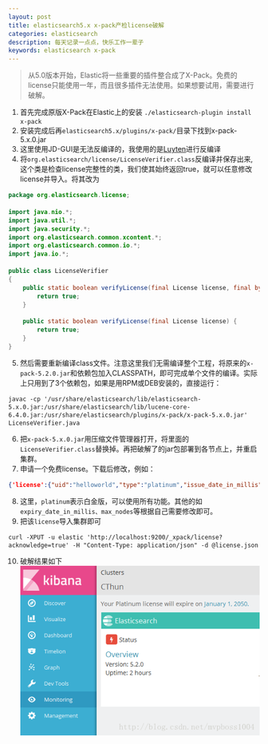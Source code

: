 ```yaml
---
layout: post
title: elasticsearch5.x x-pack产检license破解 
categories: elasticsearch
description: 每天记录一点点，快乐工作一辈子
keywords: elasticsearch x-pack
---
```


> 从5.0版本开始，Elastic将一些重要的插件整合成了X-Pack。免费的license只能使用一年，而且很多插件无法使用。如果想要试用，需要进行破解。

1. 首先完成原版X-Pack在Elastic上的安装 `./elasticsearch-plugin install x-pack`
2. 安装完成后再`elasticsearch5.x/plugins/x-pack/`目录下找到x-pack-5.x.0.jar
3. 这里使用JD-GUI是无法反编译的，我使用的是[Luyten](https://github.com/deathmarine/Luyten/releases/tag/v0.5.0)进行反编译
4. 将`org.elasticsearch/license/LicenseVerifier.class`反编译并保存出来,这个类是检查license完整性的类，我们使其始终返回true，就可以任意修改license并导入。将其改为
```java
package org.elasticsearch.license;

import java.nio.*;
import java.util.*;
import java.security.*;
import org.elasticsearch.common.xcontent.*;
import org.elasticsearch.common.io.*;
import java.io.*;

public class LicenseVerifier
{
    public static boolean verifyLicense(final License license, final byte[] encryptedPublicKeyData) {
        return true;
    }

    public static boolean verifyLicense(final License license) {
        return true;
    }
}
```
5. 然后需要重新编译class文件。注意这里我们无需编译整个工程，将原来的`x-pack-5.2.0.jar`和依赖包加入CLASSPATH，即可完成单个文件的编译。实际上只用到了3个依赖包，如果是用RPM或DEB安装的，直接运行：
```shell
javac -cp '/usr/share/elasticsearch/lib/elasticsearch-5.x.0.jar:/usr/share/elasticsearch/lib/lucene-core-6.4.0.jar:/usr/share/elasticsearch/plugins/x-pack/x-pack-5.x.0.jar' LicenseVerifier.java
```
6. 把`x-pack-5.x.0.jar`用压缩文件管理器打开，将里面的`LicenseVerifier.class`替换掉。再把破解了的jar包部署到各节点上，并重启集群。
7. 申请一个免费license。下载后修改，例如：
```json
{'license':{"uid":"helloworld","type":"platinum","issue_date_in_millis":1486598400000,"expiry_date_in_millis":2524579200999,"max_nodes":1000,"issued_to":"helloworld","issuer":"Web Form","signature":"helloworld","start_date_in_millis":1486598400000}}
```
8. 这里，`platinum`表示白金版，可以使用所有功能。其他的如`expiry_date_in_millis、max_nodes`等根据自己需要修改即可。
9. 把该`license`导入集群即可
```shell
curl -XPUT -u elastic 'http://localhost:9200/_xpack/license?acknowledge=true' -H "Content-Type: application/json" -d @license.json
```
10. 破解结果如下
![](/images/posts/elasticsearch/x-pack.png)